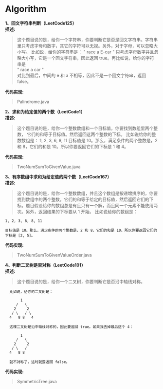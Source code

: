 # Algorithm
**1、回文字符串判断（LeetCode125）**  
**描述:**  
> 这个题目说的是，给你一个字符串，你要判断它是否是回文字符串。字符串里只考虑字母和数字，其它的字符可以无视。另外，对于字母，可以忽略大小写。
比如说，给你的字符串是：
" race a E-car " 
只考虑字母数字并且忽略大小写，它是一个回文字符串，因此返回 true。再比如说，给你的字符串是  
" race a car "  
对比到最后，中间的 e 和 a 不相等，因此不是一个回文字符串，返回 false。  

**代码实现:**  
> Palindrome.java

**2、求和为给定值的两个数（LeetCode1）**  
**描述:**  
> 这个题目说的是，给你一个整数数组和一个目标值，你要找到数组里两个整数， 它们的和等于目标值。然后返回这两个整数的下标。 
  比如说给你的整数数组是：
  1, 2, 3, 6, 8, 11
  目标值是 10。那么，满足条件的两个整数是，2 和 8，它们的和是 10。所以你要返回它们的下标是 1 和 4。
  
 **代码实现:**  
 > TwoNumSumToGivenValue.java
  
  **3、有序数组中求和为给定值的两个数（LeetCode167）**  
  **描述:**  
  > 这个题目说的是，给你一个整数数组，并且这个数组是按递增排序的，你要找到数组中的两个整数，它们的和等于给定的目标值，然后返回它们的下标。题目假设给你的数组总是有且只有一个解，而且同一个元素不能使用两次。另外，返回结果的下标要从 1 开始。
    比如说给你的数组是：
    
    1, 2, 3, 6, 8, 11
    
    目标值是 10。那么，满足条件的两个整数是，2 和 8，它们的和是 10。所以你要返回它们的下标是 [2, 5]。
  
  **代码实现:**  
  > TwoNumSumToGivenValueOrder.java
  
  **4、判断二叉树是否对称（LeetCode101）**  
    **描述:**  
  > 这个题目说的是，给你一个二叉树，你要判断它是否沿中轴线对称。
      
      比如说，给你的二叉树是：
      
           1
         /   \
        2     2
       / \   / \
      4   8 8   4
      
      这棵二叉树是沿中轴线对称的，因此要返回 true。如果我去掉最后这个 4：
      
           1
         /   \
        2     2
       / \   /
      4   8 8
      
      就不对称了，这时就要返回 false。
    
  **代码实现:**  
  > SymmetricTree.java